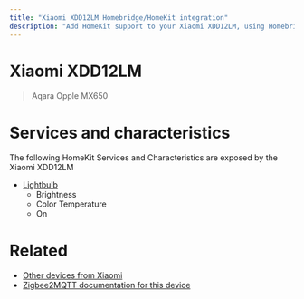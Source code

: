 ```yaml
---
title: "Xiaomi XDD12LM Homebridge/HomeKit integration"
description: "Add HomeKit support to your Xiaomi XDD12LM, using Homebridge, Zigbee2MQTT and homebridge-z2m."
---
```

<!---
This file has been GENERATED using src/docgen/docgen.ts
DO NOT EDIT THIS FILE MANUALLY!
-->
# Xiaomi XDD12LM
> Aqara Opple MX650


# Services and characteristics
The following HomeKit Services and Characteristics are exposed by
the Xiaomi XDD12LM

* [Lightbulb](../../light.md)
  * Brightness
  * Color Temperature
  * On


# Related
* [Other devices from Xiaomi](../index.md#xiaomi)
* [Zigbee2MQTT documentation for this device](https://www.zigbee2mqtt.io/devices/XDD12LM.html)